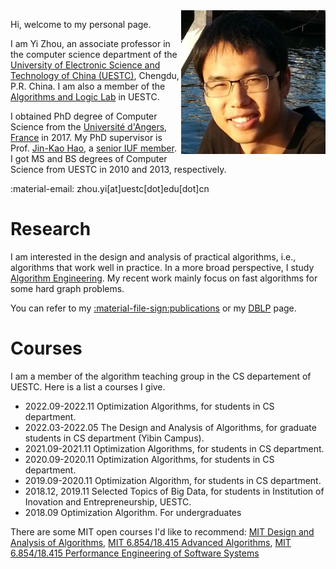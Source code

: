 <img src="./myphoto.jpg" style="zoom:45%;" align="right"/>


Hi, welcome to my personal page. 

I am Yi Zhou, an associate professor in the computer science department of the [University of Electronic Science and Technology of China (UESTC)](https://www.uestc.edu.cn/), Chengdu, P.R. China. I am also a member of the [Algorithms and Logic Lab](https://tcsuestc.com/) in UESTC.

I obtained PhD degree of Computer Science from the [Universit&eacute; d'Angers, France](https://www.univ-angers.fr/fr/index.html) in 2017. My PhD supervisor is Prof.  [Jin-Kao Hao](https://leria-info.univ-angers.fr/~jinkao.hao/), a [senior IUF member](https://en.wikipedia.org/wiki/Institut_Universitaire_de_France). I got MS and BS degrees of Computer Science from UESTC in 2010 and 2013, respectively.

:material-email: zhou.yi[at]uestc[dot]edu[dot]cn

# Research 
I am interested in the design and analysis of practical algorithms, i.e., algorithms that work well in practice. In a more broad perspective, I study [Algorithm Engineering](aegroup/aegroup.md). My  recent work mainly focus on fast algorithms for some hard graph problems. 

You can refer to my [:material-file-sign:publications](research/publication.md) or my [DBLP](https://dblp.org/pid/01/1901-16.html) page.

# Courses
I am a member of the algorithm teaching group in the CS departement of UESTC.
Here is a list a courses I give. 

+ 2022.09-2022.11 Optimization Algorithms, for students in CS department.
+ 2022.03-2022.05 The Design and Analysis of Algorithms, for graduate students in CS department (Yibin Campus). 
+ 2021.09-2021.11 Optimization Algorithms, for students in CS department.
+ 2020.09-2020.11 Optimization Algorithms, for students in CS department.
+ 2019.09-2020.11 Optimization Algorithm, for students in CS department.
+ 2018.12, 2019.11 Selected Topics of Big Data, for students in Institution of Inovation and Entrepreneurship, UESTC.
+ 2018.09 Optimization Algorithm. For undergraduates

There are some MIT open courses I'd like to recommend:
[MIT Design and Analysis of Algorithms](https://ocw.mit.edu/courses/electrical-engineering-and-computer-science/6-046j-design-and-analysis-of-algorithms-spring-2015/index.htm), 
[MIT 6.854/18.415 Advanced Algorithms](http://people.csail.mit.edu/moitra/854.html),
[MIT 6.854/18.415 Performance Engineering of Software Systems](https://ocw.mit.edu/courses/electrical-engineering-and-computer-science/6-172-performance-engineering-of-software-systems-fall-2018/index.htm)
